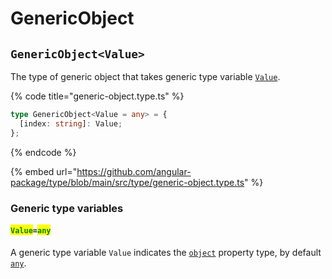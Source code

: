 # GenericObject

## `GenericObject<Value>`

The type of generic object that takes generic type variable [`Value`](genericobject.md#value-any).

{% code title="generic-object.type.ts" %}
```typescript
type GenericObject<Value = any> = {
  [index: string]: Value;
};
```
{% endcode %}

{% embed url="https://github.com/angular-package/type/blob/main/src/type/generic-object.type.ts" %}

### Generic type variables

#### <mark style="color:green;">`Value`</mark>`=`<mark style="color:green;">`any`</mark>

A generic type variable `Value` indicates the [`object`](https://www.typescriptlang.org/docs/handbook/basic-types.html#object) property type, by default [`any`](https://www.typescriptlang.org/docs/handbook/basic-types.html#any).
